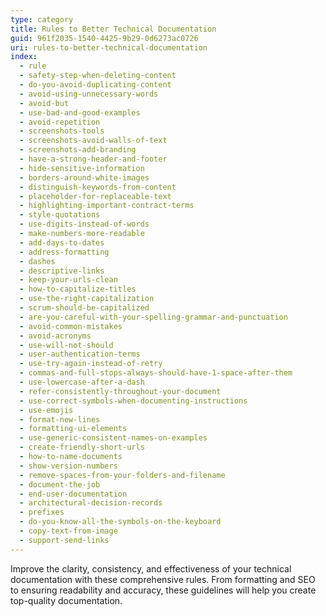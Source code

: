```yaml
---
type: category
title: Rules to Better Technical Documentation
guid: 961f2035-1540-4425-9b29-0d6273ac0726
uri: rules-to-better-technical-documentation
index:
  - rule
  - safety-step-when-deleting-content
  - do-you-avoid-duplicating-content
  - avoid-using-unnecessary-words
  - avoid-but
  - use-bad-and-good-examples
  - avoid-repetition
  - screenshots-tools
  - screenshots-avoid-walls-of-text
  - screenshots-add-branding
  - have-a-strong-header-and-footer
  - hide-sensitive-information
  - borders-around-white-images
  - distinguish-keywords-from-content
  - placeholder-for-replaceable-text
  - highlighting-important-contract-terms
  - style-quotations
  - use-digits-instead-of-words
  - make-numbers-more-readable
  - add-days-to-dates
  - address-formatting
  - dashes
  - descriptive-links
  - keep-your-urls-clean
  - how-to-capitalize-titles
  - use-the-right-capitalization
  - scrum-should-be-capitalized
  - are-you-careful-with-your-spelling-grammar-and-punctuation
  - avoid-common-mistakes
  - avoid-acronyms
  - use-will-not-should
  - user-authentication-terms
  - use-try-again-instead-of-retry
  - commas-and-full-stops-always-should-have-1-space-after-them
  - use-lowercase-after-a-dash
  - refer-consistently-throughout-your-document
  - use-correct-symbols-when-documenting-instructions
  - use-emojis
  - format-new-lines
  - formatting-ui-elements
  - use-generic-consistent-names-on-examples
  - create-friendly-short-urls
  - how-to-name-documents
  - show-version-numbers
  - remove-spaces-from-your-folders-and-filename
  - document-the-job
  - end-user-documentation
  - architectural-decision-records
  - prefixes
  - do-you-know-all-the-symbols-on-the-keyboard
  - copy-text-from-image
  - support-send-links
---
```

Improve the clarity, consistency, and effectiveness of your technical documentation with these comprehensive rules. From formatting and SEO to ensuring readability and accuracy, these guidelines will help you create top-quality documentation.
